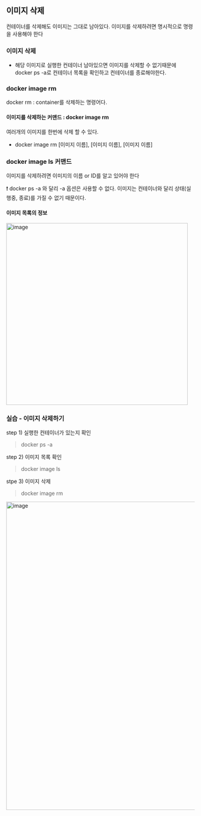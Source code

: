 ## 이미지 삭제

컨테이너를 삭제해도 이미지는 그대로 남아있다. 이미지를 삭제하려면 명시적으로 명령을 사용해야 한다

### 이미지 삭제
- 해당 이미지로 실행한 컨테이너 남아있으면 이미지를 삭제할 수 없기때문에 docker ps -a로 컨테이너 목록을 확인하고 컨테이너를 종료해야한다.

### docker image rm

docker rm : container를 삭제하는 명령어다.

#### 이미지를 삭제하는 커맨드 : docker image rm

여러개의 이미지를 한번에 삭제 할 수 있다.
- docker image rm [이미지 이름], [이미지 이름], [이미지 이름]

### docker image ls 커맨드

이미지를 삭제하려면 이미지의 이름 or ID를 알고 있어야 한다

❗ docker ps -a 와 달리 -a 옵션은 사용할 수 없다. 이미지는 컨테이너와 달리 상태(실행중, 종료)를 가질 수 없기 때문이다.

#### 이미지 목록의 정보
<img width="485" alt="image" src="https://github.com/user-attachments/assets/ae53e088-05b8-4ce7-827b-6a948ea90ecc">

### 실습 - 이미지 삭제하기

step 1) 실행한 컨테이너가 있는지 확인
> docker ps -a

step 2) 이미지 목록 확인
> docker image ls

stpe 3) 이미지 삭제
> docker image rm
<img width="822" alt="image" src="https://github.com/user-attachments/assets/90d6d9ef-71c6-4f32-8967-2df9ea1adad0">

